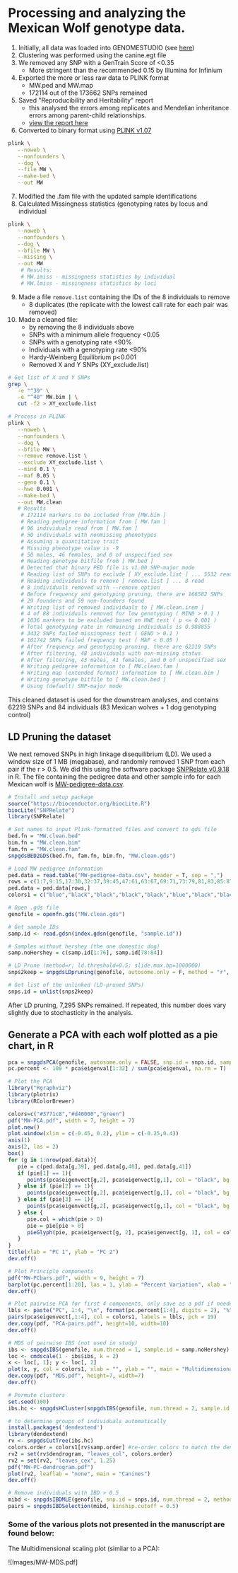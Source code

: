 # Processing and analyzing the Mexican Wolf genotype data.
1. Initially, all data was loaded into GENOMESTUDIO (see [here](https://www.illumina.com/techniques/microarrays/array-data-analysis-experimental-design/genomestudio.html))
2. Clustering was performed using the canine.egt file
3. We removed any SNP with a GenTrain Score of <0.35
    - More stringent than the recommended 0.15 by Illumina for Infinium
4. Exported the more or less raw data to PLINK format
    - MW.ped and MW.map
    - 172114 out of the 173662 SNPs remained
5. Saved "Reproducibility and Heritability" report
    - this analysed the errors among replicates and Mendelian inheritance errors among parent-child relationships.
    - [view the report here](./Data/MW-5-9-2014-Reproducibility_and_Heritability_Report.csv)
6. Converted to binary format using [PLINK v1.07](http://zzz.bwh.harvard.edu/plink/)
```bash
plink \
   --noweb \
   --nonfounders \
   --dog \
   --file MW \
   --make-bed \
   --out MW
```
7.  Modified the .fam file with the updated sample identifications
8.  Calculated Missingness statistics (genotyping rates by locus and individual
```bash
plink \
   --noweb \
   --nonfounders \
   --dog \
   --bfile MW \
   --missing \
   --out MW
	# Results:
	# MW.imiss - missingness statistics by individual
	# MW.lmiss - missingness statistics by loci
```
9.  Made a file `remove.list` containing the IDs of the 8 individuals to remove
    - 8 duplicates (the replicate with the lowest call rate for each pair was removed)
10. Made a cleaned file:
    - by removing the 8 individuals above
    - SNPs with a minimum allele frequency <0.05
    - SNPs with a genotyping rate <90%
    - Individuals with a genotyping rate <90%
    - Hardy-Weinberg Equilibrium p<0.001
    - Removed X and Y SNPs (XY\_exclude.list)
```bash
# Get list of X and Y SNPs
grep \
   -e "^39" \
   -e "^40" MW.bim | \
   cut -f2 > XY_exclude.list

# Process in PLINK
plink \
   --noweb \
   --nonfounders \
   --dog \
   --bfile MW \
   --remove remove.list \
   --exclude XY_exclude.list \
   --mind 0.1 \
   --maf 0.05 \
   --geno 0.1 \
   --hwe 0.001 \
   --make-bed \
   --out MW.clean
   # Results
	# 172114 markers to be included from [MW.bim ]
	# Reading pedigree information from [ MW.fam ] 
	# 96 individuals read from [ MW.fam ] 
	# 50 individuals with nonmissing phenotypes
	# Assuming a quantitative trait
	# Missing phenotype value is -9
	# 50 males, 46 females, and 0 of unspecified sex
	# Reading genotype bitfile from [ MW.bed ] 
	# Detected that binary PED file is v1.00 SNP-major mode
	# Reading list of SNPs to exclude [ XY_exclude.list ] ... 5532 read
	# Reading individuals to remove [ remove.list ] ... 8 read
	# 8 individuals removed with --remove option
	# Before frequency and genotyping pruning, there are 166582 SNPs
	# 29 founders and 59 non-founders found
	# Writing list of removed individuals to [ MW.clean.irem ]
	# 4 of 88 individuals removed for low genotyping ( MIND > 0.1 )
	# 1036 markers to be excluded based on HWE test ( p <= 0.001 )
	# Total genotyping rate in remaining individuals is 0.988855
	# 3432 SNPs failed missingness test ( GENO > 0.1 )
	# 101742 SNPs failed frequency test ( MAF < 0.05 )
	# After frequency and genotyping pruning, there are 62219 SNPs
	# After filtering, 48 individuals with non-missing status
	# After filtering, 43 males, 41 females, and 0 of unspecified sex
	# Writing pedigree information to [ MW.clean.fam ] 
	# Writing map (extended format) information to [ MW.clean.bim ] 
	# Writing genotype bitfile to [ MW.clean.bed ] 
	# Using (default) SNP-major mode
```

This cleaned dataset is used for the downstream analyses, and contains 62219 SNPs and 84 individuals (83 Mexican wolves + 1 dog genotyping control)

## LD Pruning the dataset
We next removed SNPs in high linkage disequilibrium (LD).  We used a window size of 1 MB (megabase), and randomly removed 1 SNP from each pair if the r > 0.5.  We did this using the software package [SNPRelate v0.9.18](http://bioconductor.org/packages/release/bioc/html/SNPRelate.html) in R.  The file containing the pedigree data and other sample info for each Mexican wolf is [MW-pedigree-data.csv](./Data/MW-pedigree-data.csv).

```R
# Install and setup package
source("https://bioconductor.org/biocLite.R")
biocLite("SNPRelate")
library(SNPRelate)

# Set names to input Plink-formatted files and convert to gds file
bed.fn = "MW.clean.bed"
bim.fn = "MW.clean.bim"
fam.fn = "MW.clean.fam"
snpgdsBED2GDS(bed.fn, fam.fn, bim.fn, "MW.clean.gds")

# Load MW pedigree information
ped.data = read.table("MW-pedigree-data.csv", header = T, sep = ",")
rows = c(1:7,9:15,17:30,32:37,39:45,47:61,63:67,69:71,73:79,81,83,85:87,89:92,94:96)
ped.data = ped.data[rows,]
colors1 = c("blue","black","black","black","black","blue","black","black","black","black","blue","blue","black","black","blue","black","black","black","black","blue","black","black","black","blue","blue","blue","black","black","black","blue","blue","black","black","black","blue","black","black","blue","black","black","black","black","blue","blue","blue","blue","black","green","blue","blue","black","blue","blue","blue","green","blue","blue","blue","green","red","green","blue","green","black","black","blue","blue","blue","black","blue","black","blue","black","black","black","black","black","blue","black","red","green","black","blue")

# Open .gds file
genofile = openfn.gds("MW.clean.gds")

# Get sample IDs
samp.id <- read.gdsn(index.gdsn(genofile, "sample.id"))

# Samples without hershey (the one domestic dog)
samp.noHershey = c(samp.id[1:76], samp.id[78:84])

# LD Prune (method=r; ld.threshold=0.5; slide.max.bp=1000000)
snps2keep = snpgdsLDpruning(genofile, autosome.only = F, method = "r", slide.max.bp = 1000000, verbose = T, ld.threshold = 0.5, sample.id = samp.noHershey)

# Get list of the unlinked (LD-pruned SNPs)
snps.id = unlist(snps2keep)
```

After LD pruning, 7,295 SNPs remained.  If repeated, this number does vary slightly due to stochasticity in the analysis.

## Generate a PCA with each wolf plotted as a pie chart, in R

```R
pca = snpgdsPCA(genofile, autosome.only = FALSE, snp.id = snps.id, sample.id = samp.noHershey)
pc.percent <- 100 * pca$eigenval[1:32] / sum(pca$eigenval, na.rm = T)

# Plot the PCA
library("Rgraphviz")
library(plotrix)
library(RColorBrewer)

colors=c("#3771c8","#d40000","green")
pdf("MW-PCA.pdf", width = 7, height = 7)
plot.new()
plot.window(xlim = c(-0.45, 0.2), ylim = c(-0.25,0.4))
axis(1)
axis(2, las = 2)
box()
for (g in 1:nrow(ped.data)){
   pie = c(ped.data[g,39], ped.data[g,40], ped.data[g,41])
   if (pie[1] == 1){ 
      points(pca$eigenvect[g,2], pca$eigenvect[g,1], col = "black", bg = "#3771c8", pch = 21, cex = 2)
   } else if (pie[2] == 1){
      points(pca$eigenvect[g,2], pca$eigenvect[g,1], col = "black", bg = "#d40000", pch = 21, cex = 2)
   } else if (pie[3] == 1){
      points(pca$eigenvect[g,2], pca$eigenvect[g,1], col = "black", bg = "green", pch = 21, cex = 2)
   } else {
      pie.col = which(pie > 0)
      pie = pie[pie > 0]
      pieGlyph(pie, pca$eigenvect[g, 2], pca$eigenvect[g, 1], col = colors[pie.col], edges = 200, radius = 0.016, labels = NA, border = T)
   }
}
title(xlab = "PC 1", ylab = "PC 2")
dev.off()

# Plot Principle components
pdf("MW-PCbars.pdf", width = 9, height = 7)
barplot(pc.percent[1:20], las = 1, ylab = "Percent Variation", xlab = "Principle Component", names.arg = c(1:20), ylim = c(0, 20), axis.lty = 1)
dev.off()

# Plot pairwise PCA for first 4 components, only save as a pdf if needed later
lbls <- paste("PC", 1:4, "\n", format(pc.percent[1:4], digits = 2), "%", sep = "")
pairs(pca$eigenvect[,1:4], col = colors1, labels = lbls, pch = 19)
dev.copy(pdf, "PCA-pairs.pdf", height=10, width=10)
dev.off()

# MDS of pairwise IBS (not used in study)
ibs <- snpgdsIBS(genofile, num.thread = 1, sample.id = samp.noHershey)
loc <- cmdscale(1 - ibs$ibs, k = 2)
x <- loc[, 1]; y <- loc[, 2]
plot(x, y, col = colors1, xlab = "", ylab = "", main = "Multidimensional Scaling Analysis (IBS Distance)", pch = 19)
dev.copy(pdf, "MDS.pdf", height=7, width=7)
dev.off()

# Permute clusters
set.seed(100)
ibs.hc <- snpgdsHCluster(snpgdsIBS(genofile, num.thread = 2, sample.id = samp.noHershey))

# to determine groups of individuals automatically
install.packages('dendextend')
library(dendextend)
rv <- snpgdsCutTree(ibs.hc)
colors.order = colors1[rv$samp.order] #re-order colors to match the dendrogram
rv2 = set(rv$dendrogram, "leaves_col", colors.order)
rv2 = set(rv2, "leaves_cex", 1.25)
pdf("MW-PC-dendrogram.pdf")
plot(rv2, leaflab = "none", main = "Canines")
dev.off()

# Remove individuals with IBD > 0.5
mibd <- snpgdsIBDMLE(genofile, snp.id = snps.id, num.thread = 2, method = "EM", autosome.only = FALSE)
pairs = snpgdsIBDSelection(mibd, kinship.cutoff = 0.5)
```

### Some of the various plots not presented in the manuscript are found below:

The Multidimensional scaling plot (similar to a PCA):

![Images/MW-MDS.pdf]
